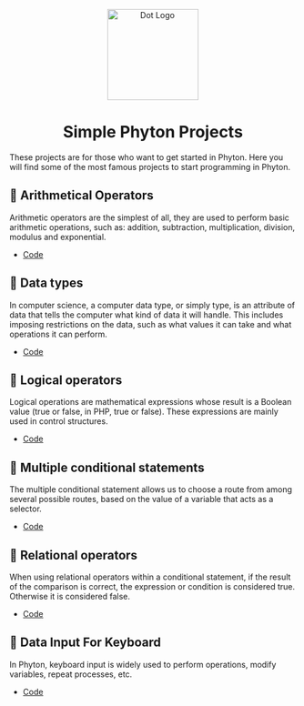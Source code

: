<p align="center">
<a target="blank"><img src="https://raw.githubusercontent.com/sammwyy/sammwyy/master/skills/python.png" width="160" alt="Dot Logo" /></a>
</a>
<h1 align="center">Simple Phyton Projects</h1>
</p>
These projects are for those who want to get started in Phyton. Here you will find some of the most famous projects to start programming in Phyton. 

## 📌 Arithmetical Operators
Arithmetic operators are the simplest of all, they are used to perform basic arithmetic operations, such as: addition, subtraction, multiplication, division, modulus and exponential. 
- [Code](https://github.com/elmarcz/Simple-Phyton-projects/blob/main/Content/Arithmetic%20operators%20in%20Python.md)

## 📌 Data types
In computer science, a computer data type, or simply type, is an attribute of data that tells the computer what kind of data it will handle. This includes imposing restrictions on the data, such as what values it can take and what operations it can perform. 
- [Code](https://github.com/elmarcz/Data-types-in-Python/blob/main/README.md)

## 📌 Logical operators
Logical operations are mathematical expressions whose result is a Boolean value (true or false, in PHP, true or false). These expressions are mainly used in control structures. 
- [Code](https://github.com/elmarcz/Simple-Phyton-projects/blob/main/Content/Logical%20operations.md)

## 📌 Multiple conditional statements
The multiple conditional statement allows us to choose a route from among several possible routes, based on the value of a variable that acts as a selector. 
- [Code](https://github.com/elmarcz/Simple-Phyton-projects/blob/main/Content/elif.py)

## 📌 Relational operators
When using relational operators within a conditional statement, if the result of the comparison is correct, the expression or condition is considered true. Otherwise it is considered false.
- [Code](https://github.com/elmarcz/Simple-Phyton-projects/blob/main/Content/Relational%20operators.md)

## 📌 Data Input For Keyboard
In Phyton, keyboard input is widely used to perform operations, modify variables, repeat processes, etc.
- [Code](https://github.com/elmarcz/Simple-Phyton-projects/blob/main/Content/Data%20input%20from%20the%20keyboard.py)
